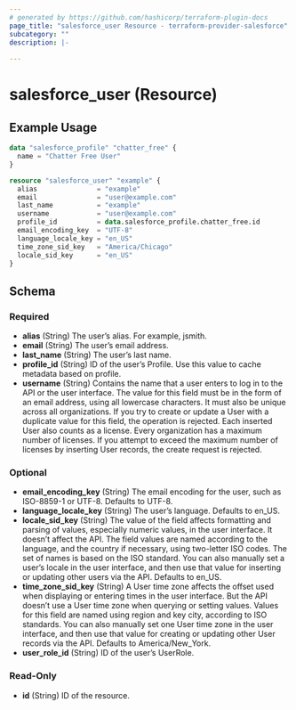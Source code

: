 ```yaml
---
# generated by https://github.com/hashicorp/terraform-plugin-docs
page_title: "salesforce_user Resource - terraform-provider-salesforce"
subcategory: ""
description: |-
  
---
```


# salesforce_user (Resource)



## Example Usage

```terraform
data "salesforce_profile" "chatter_free" {
  name = "Chatter Free User"
}

resource "salesforce_user" "example" {
  alias               = "example"
  email               = "user@example.com"
  last_name           = "example"
  username            = "user@example.com"
  profile_id          = data.salesforce_profile.chatter_free.id
  email_encoding_key  = "UTF-8"
  language_locale_key = "en_US"
  time_zone_sid_key   = "America/Chicago"
  locale_sid_key      = "en_US"
}
```

<!-- schema generated by tfplugindocs -->
## Schema

### Required

- **alias** (String) The user’s alias. For example, jsmith.
- **email** (String) The user’s email address.
- **last_name** (String) The user’s last name.
- **profile_id** (String) ID of the user’s Profile. Use this value to cache metadata based on profile.
- **username** (String) Contains the name that a user enters to log in to the API or the user interface. The value for this field must be in the form of an email address, using all lowercase characters. It must also be unique across all organizations. If you try to create or update a User with a duplicate value for this field, the operation is rejected. Each inserted User also counts as a license. Every organization has a maximum number of licenses. If you attempt to exceed the maximum number of licenses by inserting User records, the create request is rejected.

### Optional

- **email_encoding_key** (String) The email encoding for the user, such as ISO-8859-1 or UTF-8. Defaults to UTF-8.
- **language_locale_key** (String) The user’s language. Defaults to en_US.
- **locale_sid_key** (String) The value of the field affects formatting and parsing of values, especially numeric values, in the user interface. It doesn’t affect the API. The field values are named according to the language, and the country if necessary, using two-letter ISO codes. The set of names is based on the ISO standard. You can also manually set a user’s locale in the user interface, and then use that value for inserting or updating other users via the API. Defaults to en_US.
- **time_zone_sid_key** (String) A User time zone affects the offset used when displaying or entering times in the user interface. But the API doesn’t use a User time zone when querying or setting values. Values for this field are named using region and key city, according to ISO standards. You can also manually set one User time zone in the user interface, and then use that value for creating or updating other User records via the API. Defaults to America/New_York.
- **user_role_id** (String) ID of the user’s UserRole.

### Read-Only

- **id** (String) ID of the resource.


